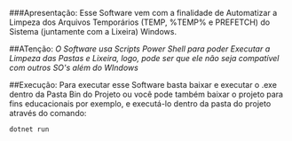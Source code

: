 ###Apresentação:
Esse Software vem com a finalidade de Automatizar a Limpeza dos Arquivos Temporários (TEMP, %TEMP% e PREFETCH) do Sistema (juntamente com a Lixeira) Windows.

##ATenção:
*O Software usa Scripts Power Shell para poder Executar a Limpeza das Pastas e Lixeira, logo, pode ser que ele não seja compatível com outros SO's além do WIndows*

##Execução:
Para executar esse Software basta baixar e executar o .exe dentro da Pasta Bin do Projeto ou você pode também baixar o projeto para fins educacionais por exemplo, e executá-lo dentro da pasta do projeto através do comando:

```
dotnet run
```
